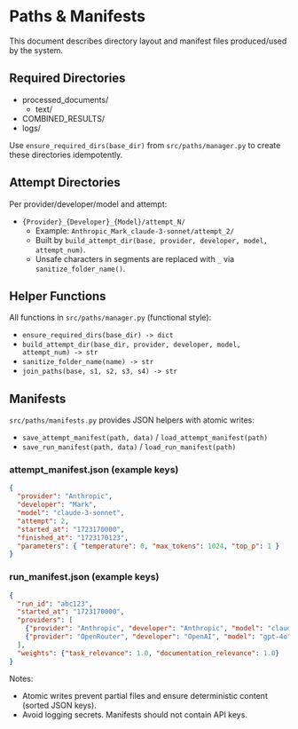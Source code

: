 # Paths & Manifests

This document describes directory layout and manifest files produced/used by the system.

## Required Directories

- processed_documents/
  - text/
- COMBINED_RESULTS/
- logs/

Use `ensure_required_dirs(base_dir)` from `src/paths/manager.py` to create these directories idempotently.

## Attempt Directories

Per provider/developer/model and attempt:

- `{Provider}_{Developer}_{Model}/attempt_N/`
  - Example: `Anthropic_Mark_claude-3-sonnet/attempt_2/`
  - Built by `build_attempt_dir(base, provider, developer, model, attempt_num)`.
  - Unsafe characters in segments are replaced with `_` via `sanitize_folder_name()`.

## Helper Functions

All functions in `src/paths/manager.py` (functional style):
- `ensure_required_dirs(base_dir) -> dict`
- `build_attempt_dir(base_dir, provider, developer, model, attempt_num) -> str`
- `sanitize_folder_name(name) -> str`
- `join_paths(base, s1, s2, s3, s4) -> str`

## Manifests

`src/paths/manifests.py` provides JSON helpers with atomic writes:
- `save_attempt_manifest(path, data)` / `load_attempt_manifest(path)`
- `save_run_manifest(path, data)` / `load_run_manifest(path)`

### attempt_manifest.json (example keys)

```json
{
  "provider": "Anthropic",
  "developer": "Mark",
  "model": "claude-3-sonnet",
  "attempt": 2,
  "started_at": "1723170000",
  "finished_at": "1723170123",
  "parameters": { "temperature": 0, "max_tokens": 1024, "top_p": 1 }
}
```

### run_manifest.json (example keys)

```json
{
  "run_id": "abc123",
  "started_at": "1723170000",
  "providers": [
    {"provider": "Anthropic", "developer": "Anthropic", "model": "claude-3-sonnet"},
    {"provider": "OpenRouter", "developer": "OpenAI", "model": "gpt-4o"}
  ],
  "weights": {"task_relevance": 1.0, "documentation_relevance": 1.0}
}
```

Notes:
- Atomic writes prevent partial files and ensure deterministic content (sorted JSON keys).
- Avoid logging secrets. Manifests should not contain API keys.
